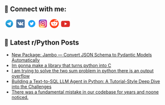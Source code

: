 ## 🔎 Connect with me:
[<img src="https://github.com/bullbesh/bullbesh/blob/main/images/Telegram.png" width="32" height="32" />](https://t.me/bullbesh)
[<img src="https://github.com/bullbesh/bullbesh/blob/main/images/VK.png" width="32" height="32" />](https://vk.com/bullbesh)
[<img src="https://github.com/bullbesh/bullbesh/blob/main/images/Twitter.png" width="32" height="32" />](https://twitter.com/bullbesh1)
[<img src="https://github.com/bullbesh/bullbesh/blob/main/images/Instagram.png" width="32" height="32" />](https://www.instagram.com/bullbesh)
[<img src="https://github.com/bullbesh/bullbesh/blob/main/images/Reddit.png" width="32" height="32" />](https://www.reddit.com/user/bullbesh)
[<img src="https://github.com/bullbesh/bullbesh/blob/main/images/YouTube.png" width="32" height="32" />](https://www.youtube.com/channel/UCtfjRs6uzgq5mfm8S06WTcg)

## 📕 Latest r/Python Posts
<!-- BLOG-POST-LIST:START -->
- [New Package: Jambo — Convert JSON Schema to Pydantic Models Automatically](https://www.reddit.com/r/Python/comments/1jw2tih/new_package_jambo_convert_json_schema_to_pydantic/)
- [Im gonna make a library that turns python into C](https://www.reddit.com/r/Python/comments/1jw2piq/im_gonna_make_a_library_that_turns_python_into_c/)
- [I am trying to solve the two sum problem in python there is an output overflow](https://www.reddit.com/r/Python/comments/1jw0zr0/i_am_trying_to_solve_the_two_sum_problem_in/)
- [Building a Text-to-SQL LLM Agent in Python: A Tutorial-Style Deep Dive into the Challenges](https://www.reddit.com/r/Python/comments/1jvyp1o/building_a_texttosql_llm_agent_in_python_a/)
- [There was a fundamental mistake in our codebase for years and noone noticed.](https://www.reddit.com/r/Python/comments/1jvyads/there_was_a_fundamental_mistake_in_our_codebase/)
<!-- BLOG-POST-LIST:END -->
